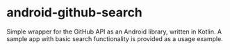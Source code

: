# android-github-search
Simple wrapper for the GitHub API as an Android library, written in Kotlin.
A sample app with basic search functionality is provided as a usage example.
